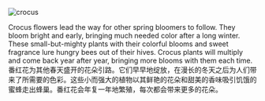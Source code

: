 ![crocus](https://img-blog.csdnimg.cn/2020092222395374.jpg?x-oss-process=image/watermark,type_ZmFuZ3poZW5naGVpdGk,shadow_10,text_aHR0cHM6Ly9ibG9nLmNzZG4ubmV0L3UwMTEwNzgxNDE=,size_16,color_FFFFFF,t_70#pic_center)
<p>
  Crocus flowers lead the way for other spring bloomers to follow. They bloom bright and early, bringing much needed color after a long winter. These small-but-mighty plants with their colorful blooms and sweet fragrance lure hungry bees out of their hives. Crocus plants will multiply and come back year after year, bringing more blooms with them each time.
  番红花为其他春天盛开的花朵引路。它们早早地绽放，在漫长的冬天之后为人们带来了所需要的色彩。这些小而强大的植物以其鲜艳的花朵和甜美的香味吸引饥饿的蜜蜂走出蜂巢。番红花会年复一年地繁殖，每次都会带来更多的花朵。
</p>
